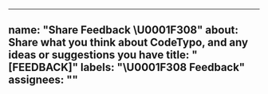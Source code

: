 ---

## name: "Share Feedback \\U0001F308" about: Share what you think about CodeTypo, and any ideas or suggestions you have title: "\[FEEDBACK\]" labels: "\\U0001F308 Feedback" assignees: ""
